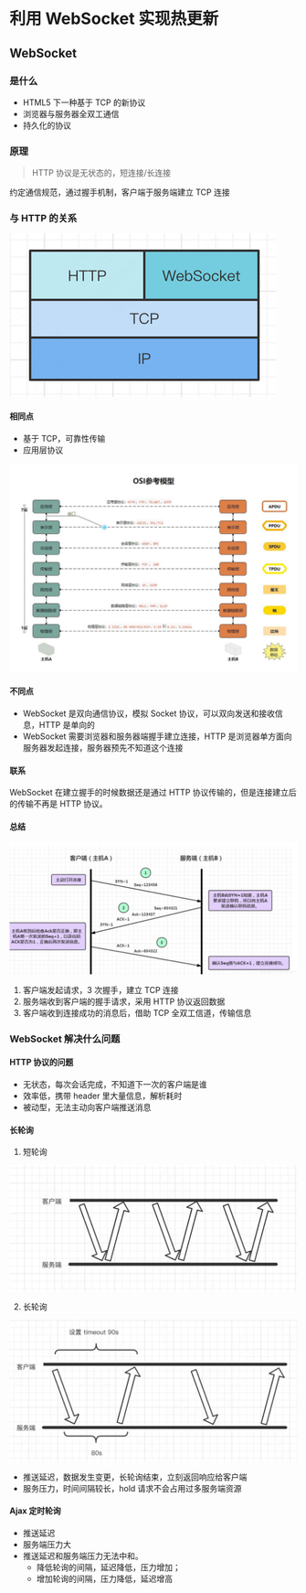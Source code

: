 # 利用 WebSocket 实现热更新
## WebSocket
### 是什么

-   HTML5 下一种基于 TCP 的新协议
-   浏览器与服务器全双工通信
-   持久化的协议

### 原理

> HTTP 协议是无状态的，短连接/长连接

约定通信规范，通过握手机制，客户端于服务端建立 TCP 连接

### 与 HTTP 的关系

![](../public/assets/WechatIMG82.png)

#### 相同点

-   基于 TCP，可靠性传输
-   应用层协议

![](../public/assets/WechatIMG83.jpeg)

#### 不同点

-   WebSocket 是双向通信协议，模拟 Socket 协议，可以双向发送和接收信息，HTTP 是单向的
-   WebSocket 需要浏览器和服务器端握手建立连接，HTTP 是浏览器单方面向服务器发起连接，服务器预先不知道这个连接

#### 联系

WebSocket 在建立握手的时候数据还是通过 HTTP 协议传输的，但是连接建立后的传输不再是 HTTP 协议。

#### 总结

![](../public/assets/WechatIMG84.jpeg)

1. 客户端发起请求，3 次握手，建立 TCP 连接
2. 服务端收到客户端的握手请求，采用 HTTP 协议返回数据
3. 客户端收到连接成功的消息后，借助 TCP 全双工信道，传输信息

### WebSocket 解决什么问题

#### HTTP 协议的问题

-   无状态，每次会话完成，不知道下一次的客户端是谁
-   效率低，携带 header 里大量信息，解析耗时
-   被动型，无法主动向客户端推送消息

#### 长轮询

1. 短轮询

![](../public/assets/WechatIMG85.png)

2. 长轮询

![](../public/assets/WechatIMG86.png)

-   推送延迟，数据发生变更，长轮询结束，立刻返回响应给客户端
-   服务压力，时间间隔较长，hold 请求不会占用过多服务端资源

#### Ajax 定时轮询

-   推送延迟
-   服务端压力大
-   推送延迟和服务端压力无法中和。
    -   降低轮询的间隔，延迟降低，压力增加；
    -   增加轮询的间隔，压力降低，延迟增高
